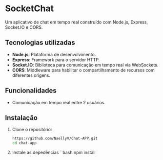 # SocketChat

Um aplicativo de chat em tempo real construído com Node.js, Express, Socket.IO e CORS.

## Tecnologias utilizadas

- **Node.js**: Plataforma de desenvolvimento.
- **Express**: Framework para o servidor HTTP.
- **Socket.IO**: Biblioteca para comunicação em tempo real via WebSockets.
- **CORS**: Middleware para habilitar o compartilhamento de recursos com diferentes origens.

## Funcionalidades

- Comunicação em tempo real entre 2 usuários.

## Instalação

1. Clone o repositório:
   ```bash
   https://github.com/NaellyV/Chat-APP.git
   cd chat-app
2. Instale as depedências
   ``bash
   npm install


